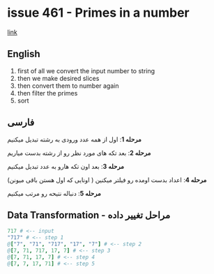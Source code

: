 # issue 461 - Primes in a number
[link](https://ericnormand.me/issues/purelyfunctional-tv-newsletter-461-rules-of-thumb-dont-scale)

## English
1. first of all we convert the input number to string
2. then we make desired slices
3. then convert them to number again
4. then filter the primes
5. sort


## فارسی
**مرحله 1**:
اول از همه عدد ورودی به رشته تبدیل میکنیم

**مرحله 2**:
بعد تکه های مورد نظر رو از رشته بدست میاریم

**مرحله 3**:
بعد اون تکه هارو به عدد تبدیل میکنیم

**مرحله 4**:
اعداد بدست اومده رو فیلتر میکنین 
( اونایی که اول هستن باقی میونن)

**مرحله 5**:
دنباله نتیحه رو مرتب میکنیم

## Data Transformation - مراحل تغییر داده
```nim
717 # <-- input
"717" # <-- step 1
@["7", "71", "717", "17", "7"] # <-- step 2
@[7, 71, 717, 17, 7] # <-- step 3
@[7, 71, 17, 7] # <-- step 4
@[7, 7, 17, 71] # <-- step 5
```